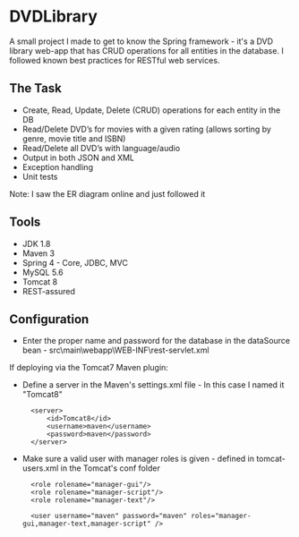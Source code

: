 # DVDLibrary #
A small project I made to get to know the Spring framework - it's a DVD library web-app that has CRUD operations for all entities in the database. I followed known best practices for RESTful web services.

## The Task ##
* Create, Read, Update, Delete (CRUD) operations for each entity in the DB
* Read/Delete DVD’s for movies with a given rating (allows sorting by genre, movie title and ISBN)
* Read/Delete all DVD’s with language/audio
* Output in both JSON and XML
* Exception handling
* Unit tests

Note: I saw the ER diagram online and just followed it

## Tools ##
* JDK 1.8
* Maven 3
* Spring 4 - Core,  JDBC, MVC
* MySQL 5.6
* Tomcat 8
* REST-assured

## Configuration ##
* Enter the proper name and password for the database in the dataSource bean - src\main\webapp\WEB-INF\rest-servlet.xml

If deploying via the Tomcat7 Maven plugin:
* Define a server in the Maven's settings.xml file  - In this case I named it "Tomcat8"

        <server>
            <id>Tomcat8</id>
            <username>maven</username>
            <password>maven</password>
	    </server>
	
* Make sure a valid user with manager roles is given - defined in tomcat-users.xml in the Tomcat's conf folder

    	<role rolename="manager-gui"/>
    	<role rolename="manager-script"/>
    	<role rolename="manager-text"/>
    
    	<user username="maven" password="maven" roles="manager-gui,manager-text,manager-script" />